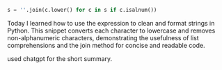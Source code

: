 ```python
s = ''.join(c.lower() for c in s if c.isalnum())
```
Today I learned how to use the expression  to clean and format strings in Python. This snippet converts each character to lowercase and removes non-alphanumeric characters, demonstrating the usefulness of list comprehensions and the join method for concise and readable code.

used chatgpt for the short summary.
